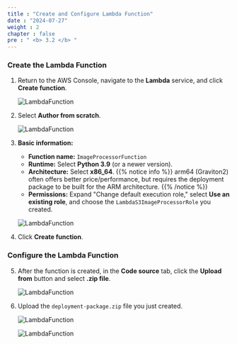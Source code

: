 ```yaml
---
title : "Create and Configure Lambda Function"
date : "2024-07-27"
weight : 2
chapter : false
pre : " <b> 3.2 </b> "
---
```


### Create the Lambda Function

1.  Return to the AWS Console, navigate to the **Lambda** service, and click **Create function**.

    ![LambdaFunction](/images/image38.png)

2.  Select **Author from scratch**.

    ![LambdaFunction](/images/image34.png)

3.  **Basic information:**
    * **Function name:** `ImageProcessorFunction`
    * **Runtime:** Select **Python 3.9** (or a newer version).
    * **Architecture:** Select **x86_64**.
    {{% notice info %}}
arm64 (Graviton2) often offers better price/performance, but requires the deployment package to be built for the ARM architecture.
{{% /notice %}}
    * **Permissions:** Expand "Change default execution role," select **Use an existing role**, and choose the `LambdaS3ImageProcessorRole` you created.

    ![LambdaFunction](/images/image10.png)

4.  Click **Create function**.

### Configure the Lambda Function

5.  After the function is created, in the **Code source** tab, click the **Upload from** button and select **.zip file**.

    ![LambdaFunction](/images/image27.png)

6.  Upload the `deployment-package.zip` file you just created.

    ![LambdaFunction](/images/image31.png)

    ![LambdaFunction](/images/image13.png)
